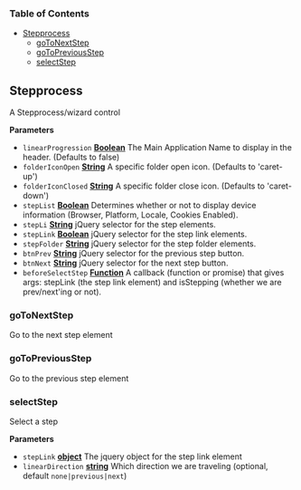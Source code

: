 <!-- Generated by documentation.js. Update this documentation by updating the source code. -->

### Table of Contents

-   [Stepprocess](#stepprocess)
    -   [goToNextStep](#gotonextstep)
    -   [goToPreviousStep](#gotopreviousstep)
    -   [selectStep](#selectstep)

## Stepprocess

A Stepprocess/wizard control

**Parameters**

-   `linearProgression` **[Boolean](https://developer.mozilla.org/en-US/docs/Web/JavaScript/Reference/Global_Objects/Boolean)** The Main Application Name to display in the header. (Defaults to false)
-   `folderIconOpen` **[String](https://developer.mozilla.org/en-US/docs/Web/JavaScript/Reference/Global_Objects/String)** A specific folder open icon. (Defaults to 'caret-up')
-   `folderIconClosed` **[String](https://developer.mozilla.org/en-US/docs/Web/JavaScript/Reference/Global_Objects/String)** A specific folder close icon. (Defaults to 'caret-down')
-   `stepList` **[Boolean](https://developer.mozilla.org/en-US/docs/Web/JavaScript/Reference/Global_Objects/Boolean)** Determines whether or not to display device information (Browser, Platform, Locale, Cookies Enabled).
-   `stepLi` **[String](https://developer.mozilla.org/en-US/docs/Web/JavaScript/Reference/Global_Objects/String)** jQuery selector for the step elements.
-   `stepLink` **[Boolean](https://developer.mozilla.org/en-US/docs/Web/JavaScript/Reference/Global_Objects/Boolean)** jQuery selector for the step link elements.
-   `stepFolder` **[String](https://developer.mozilla.org/en-US/docs/Web/JavaScript/Reference/Global_Objects/String)** jQuery selector for the step folder elements.
-   `btnPrev` **[String](https://developer.mozilla.org/en-US/docs/Web/JavaScript/Reference/Global_Objects/String)** jQuery selector for the previous step button.
-   `btnNext` **[String](https://developer.mozilla.org/en-US/docs/Web/JavaScript/Reference/Global_Objects/String)** jQuery selector for the next step button.
-   `beforeSelectStep` **[Function](https://developer.mozilla.org/en-US/docs/Web/JavaScript/Reference/Statements/function)** A callback (function or promise) that gives args: stepLink (the step link element) and isStepping (whether we are prev/next'ing or not).

### goToNextStep

Go to the next step element

### goToPreviousStep

Go to the previous step element

### selectStep

Select a step

**Parameters**

-   `stepLink` **[object](https://developer.mozilla.org/en-US/docs/Web/JavaScript/Reference/Global_Objects/Object)** The jquery object for the step link element
-   `linearDirection` **[string](https://developer.mozilla.org/en-US/docs/Web/JavaScript/Reference/Global_Objects/String)** Which direction we are traveling (optional, default `none|previous|next`)

